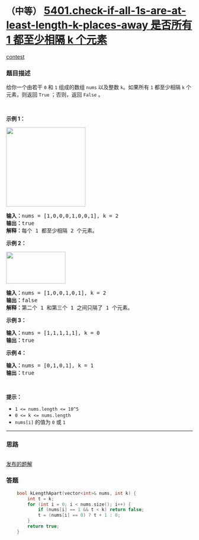 # `（中等）` [5401.check-if-all-1s-are-at-least-length-k-places-away 是否所有 1 都至少相隔 k 个元素](https://leetcode-cn.com/problems/check-if-all-1s-are-at-least-length-k-places-away/)

[contest](https://leetcode-cn.com/contest/weekly-contest-187/problems/check-if-all-1s-are-at-least-length-k-places-away/)

### 题目描述
<p>给你一个由若干 <code>0</code> 和 <code>1</code> 组成的数组 <code>nums</code> 以及整数 <code>k</code>。如果所有 <code>1</code> 都至少相隔 <code>k</code> 个元素，则返回 <code>True</code> ；否则，返回 <code>False</code> 。</p>

<p>&nbsp;</p>

<p><strong>示例 1：</strong></p>

<p><strong><img style="width: 214px;" src="https://assets.leetcode-cn.com/aliyun-lc-upload/uploads/2020/05/03/sample_1_1791.png" alt=""></strong></p>

<pre><strong>输入：</strong>nums = [1,0,0,0,1,0,0,1], k = 2
<strong>输出：</strong>true
<strong>解释：</strong>每个 1 都至少相隔 2 个元素。</pre>

<p><strong>示例 2：</strong></p>

<p><strong><img style="height: 86px; width: 160px;" src="https://assets.leetcode-cn.com/aliyun-lc-upload/uploads/2020/05/03/sample_2_1791.png" alt=""></strong></p>

<pre><strong>输入：</strong>nums = [1,0,0,1,0,1], k = 2
<strong>输出：</strong>false
<strong>解释：</strong>第二个 1 和第三个 1 之间只隔了 1 个元素。</pre>

<p><strong>示例 3：</strong></p>

<pre><strong>输入：</strong>nums = [1,1,1,1,1], k = 0
<strong>输出：</strong>true
</pre>

<p><strong>示例 4：</strong></p>

<pre><strong>输入：</strong>nums = [0,1,0,1], k = 1
<strong>输出：</strong>true
</pre>

<p>&nbsp;</p>

<p><strong>提示：</strong></p>

<ul>
	<li><code>1 <= nums.length <= 10^5</code></li>
	<li><code>0 <= k <= nums.length</code></li>
	<li><code>nums[i]</code> 的值为 <code>0</code> 或 <code>1</code></li>
</ul>


---
### 思路
```
```

[发布的题解](https://leetcode-cn.com/problems/check-if-all-1s-are-at-least-length-k-places-away/solution/check-if-all-1s-are-at-least-length-k-places-away-/)

### 答题
``` C++
    bool kLengthApart(vector<int>& nums, int k) {
        int t = k;
        for (int i = 0; i < nums.size(); i++) {
            if (nums[i] == 1 && t < k) return false;
            t = (nums[i] == 0) ? t + 1 : 0;
        }
        return true;
    }
```




